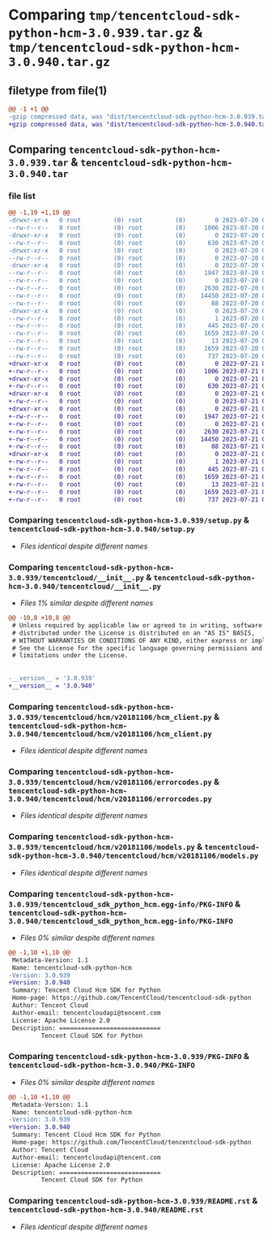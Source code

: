 # Comparing `tmp/tencentcloud-sdk-python-hcm-3.0.939.tar.gz` & `tmp/tencentcloud-sdk-python-hcm-3.0.940.tar.gz`

## filetype from file(1)

```diff
@@ -1 +1 @@
-gzip compressed data, was "dist/tencentcloud-sdk-python-hcm-3.0.939.tar", last modified: Thu Jul 20 00:25:14 2023, max compression
+gzip compressed data, was "dist/tencentcloud-sdk-python-hcm-3.0.940.tar", last modified: Fri Jul 21 00:32:18 2023, max compression
```

## Comparing `tencentcloud-sdk-python-hcm-3.0.939.tar` & `tencentcloud-sdk-python-hcm-3.0.940.tar`

### file list

```diff
@@ -1,19 +1,19 @@
-drwxr-xr-x   0 root         (0) root         (0)        0 2023-07-20 00:25:14.000000 tencentcloud-sdk-python-hcm-3.0.939/
--rw-r--r--   0 root         (0) root         (0)     1006 2023-07-20 00:25:14.000000 tencentcloud-sdk-python-hcm-3.0.939/setup.py
-drwxr-xr-x   0 root         (0) root         (0)        0 2023-07-20 00:25:14.000000 tencentcloud-sdk-python-hcm-3.0.939/tencentcloud/
--rw-r--r--   0 root         (0) root         (0)      630 2023-07-20 00:25:14.000000 tencentcloud-sdk-python-hcm-3.0.939/tencentcloud/__init__.py
-drwxr-xr-x   0 root         (0) root         (0)        0 2023-07-20 00:25:14.000000 tencentcloud-sdk-python-hcm-3.0.939/tencentcloud/hcm/
--rw-r--r--   0 root         (0) root         (0)        0 2023-07-20 00:25:14.000000 tencentcloud-sdk-python-hcm-3.0.939/tencentcloud/hcm/__init__.py
-drwxr-xr-x   0 root         (0) root         (0)        0 2023-07-20 00:25:14.000000 tencentcloud-sdk-python-hcm-3.0.939/tencentcloud/hcm/v20181106/
--rw-r--r--   0 root         (0) root         (0)     1947 2023-07-20 00:25:14.000000 tencentcloud-sdk-python-hcm-3.0.939/tencentcloud/hcm/v20181106/hcm_client.py
--rw-r--r--   0 root         (0) root         (0)        0 2023-07-20 00:25:14.000000 tencentcloud-sdk-python-hcm-3.0.939/tencentcloud/hcm/v20181106/__init__.py
--rw-r--r--   0 root         (0) root         (0)     2630 2023-07-20 00:25:14.000000 tencentcloud-sdk-python-hcm-3.0.939/tencentcloud/hcm/v20181106/errorcodes.py
--rw-r--r--   0 root         (0) root         (0)    14450 2023-07-20 00:25:14.000000 tencentcloud-sdk-python-hcm-3.0.939/tencentcloud/hcm/v20181106/models.py
--rw-r--r--   0 root         (0) root         (0)       88 2023-07-20 00:25:14.000000 tencentcloud-sdk-python-hcm-3.0.939/setup.cfg
-drwxr-xr-x   0 root         (0) root         (0)        0 2023-07-20 00:25:14.000000 tencentcloud-sdk-python-hcm-3.0.939/tencentcloud_sdk_python_hcm.egg-info/
--rw-r--r--   0 root         (0) root         (0)        1 2023-07-20 00:25:14.000000 tencentcloud-sdk-python-hcm-3.0.939/tencentcloud_sdk_python_hcm.egg-info/dependency_links.txt
--rw-r--r--   0 root         (0) root         (0)      445 2023-07-20 00:25:14.000000 tencentcloud-sdk-python-hcm-3.0.939/tencentcloud_sdk_python_hcm.egg-info/SOURCES.txt
--rw-r--r--   0 root         (0) root         (0)     1659 2023-07-20 00:25:14.000000 tencentcloud-sdk-python-hcm-3.0.939/tencentcloud_sdk_python_hcm.egg-info/PKG-INFO
--rw-r--r--   0 root         (0) root         (0)       13 2023-07-20 00:25:14.000000 tencentcloud-sdk-python-hcm-3.0.939/tencentcloud_sdk_python_hcm.egg-info/top_level.txt
--rw-r--r--   0 root         (0) root         (0)     1659 2023-07-20 00:25:14.000000 tencentcloud-sdk-python-hcm-3.0.939/PKG-INFO
--rw-r--r--   0 root         (0) root         (0)      737 2023-07-20 00:25:14.000000 tencentcloud-sdk-python-hcm-3.0.939/README.rst
+drwxr-xr-x   0 root         (0) root         (0)        0 2023-07-21 00:32:18.000000 tencentcloud-sdk-python-hcm-3.0.940/
+-rw-r--r--   0 root         (0) root         (0)     1006 2023-07-21 00:32:18.000000 tencentcloud-sdk-python-hcm-3.0.940/setup.py
+drwxr-xr-x   0 root         (0) root         (0)        0 2023-07-21 00:32:18.000000 tencentcloud-sdk-python-hcm-3.0.940/tencentcloud/
+-rw-r--r--   0 root         (0) root         (0)      630 2023-07-21 00:32:18.000000 tencentcloud-sdk-python-hcm-3.0.940/tencentcloud/__init__.py
+drwxr-xr-x   0 root         (0) root         (0)        0 2023-07-21 00:32:18.000000 tencentcloud-sdk-python-hcm-3.0.940/tencentcloud/hcm/
+-rw-r--r--   0 root         (0) root         (0)        0 2023-07-21 00:32:18.000000 tencentcloud-sdk-python-hcm-3.0.940/tencentcloud/hcm/__init__.py
+drwxr-xr-x   0 root         (0) root         (0)        0 2023-07-21 00:32:18.000000 tencentcloud-sdk-python-hcm-3.0.940/tencentcloud/hcm/v20181106/
+-rw-r--r--   0 root         (0) root         (0)     1947 2023-07-21 00:32:18.000000 tencentcloud-sdk-python-hcm-3.0.940/tencentcloud/hcm/v20181106/hcm_client.py
+-rw-r--r--   0 root         (0) root         (0)        0 2023-07-21 00:32:18.000000 tencentcloud-sdk-python-hcm-3.0.940/tencentcloud/hcm/v20181106/__init__.py
+-rw-r--r--   0 root         (0) root         (0)     2630 2023-07-21 00:32:18.000000 tencentcloud-sdk-python-hcm-3.0.940/tencentcloud/hcm/v20181106/errorcodes.py
+-rw-r--r--   0 root         (0) root         (0)    14450 2023-07-21 00:32:18.000000 tencentcloud-sdk-python-hcm-3.0.940/tencentcloud/hcm/v20181106/models.py
+-rw-r--r--   0 root         (0) root         (0)       88 2023-07-21 00:32:18.000000 tencentcloud-sdk-python-hcm-3.0.940/setup.cfg
+drwxr-xr-x   0 root         (0) root         (0)        0 2023-07-21 00:32:18.000000 tencentcloud-sdk-python-hcm-3.0.940/tencentcloud_sdk_python_hcm.egg-info/
+-rw-r--r--   0 root         (0) root         (0)        1 2023-07-21 00:32:18.000000 tencentcloud-sdk-python-hcm-3.0.940/tencentcloud_sdk_python_hcm.egg-info/dependency_links.txt
+-rw-r--r--   0 root         (0) root         (0)      445 2023-07-21 00:32:18.000000 tencentcloud-sdk-python-hcm-3.0.940/tencentcloud_sdk_python_hcm.egg-info/SOURCES.txt
+-rw-r--r--   0 root         (0) root         (0)     1659 2023-07-21 00:32:18.000000 tencentcloud-sdk-python-hcm-3.0.940/tencentcloud_sdk_python_hcm.egg-info/PKG-INFO
+-rw-r--r--   0 root         (0) root         (0)       13 2023-07-21 00:32:18.000000 tencentcloud-sdk-python-hcm-3.0.940/tencentcloud_sdk_python_hcm.egg-info/top_level.txt
+-rw-r--r--   0 root         (0) root         (0)     1659 2023-07-21 00:32:18.000000 tencentcloud-sdk-python-hcm-3.0.940/PKG-INFO
+-rw-r--r--   0 root         (0) root         (0)      737 2023-07-21 00:32:18.000000 tencentcloud-sdk-python-hcm-3.0.940/README.rst
```

### Comparing `tencentcloud-sdk-python-hcm-3.0.939/setup.py` & `tencentcloud-sdk-python-hcm-3.0.940/setup.py`

 * *Files identical despite different names*

### Comparing `tencentcloud-sdk-python-hcm-3.0.939/tencentcloud/__init__.py` & `tencentcloud-sdk-python-hcm-3.0.940/tencentcloud/__init__.py`

 * *Files 1% similar despite different names*

```diff
@@ -10,8 +10,8 @@
 # Unless required by applicable law or agreed to in writing, software
 # distributed under the License is distributed on an "AS IS" BASIS,
 # WITHOUT WARRANTIES OR CONDITIONS OF ANY KIND, either express or implied.
 # See the License for the specific language governing permissions and
 # limitations under the License.
 
 
-__version__ = '3.0.939'
+__version__ = '3.0.940'
```

### Comparing `tencentcloud-sdk-python-hcm-3.0.939/tencentcloud/hcm/v20181106/hcm_client.py` & `tencentcloud-sdk-python-hcm-3.0.940/tencentcloud/hcm/v20181106/hcm_client.py`

 * *Files identical despite different names*

### Comparing `tencentcloud-sdk-python-hcm-3.0.939/tencentcloud/hcm/v20181106/errorcodes.py` & `tencentcloud-sdk-python-hcm-3.0.940/tencentcloud/hcm/v20181106/errorcodes.py`

 * *Files identical despite different names*

### Comparing `tencentcloud-sdk-python-hcm-3.0.939/tencentcloud/hcm/v20181106/models.py` & `tencentcloud-sdk-python-hcm-3.0.940/tencentcloud/hcm/v20181106/models.py`

 * *Files identical despite different names*

### Comparing `tencentcloud-sdk-python-hcm-3.0.939/tencentcloud_sdk_python_hcm.egg-info/PKG-INFO` & `tencentcloud-sdk-python-hcm-3.0.940/tencentcloud_sdk_python_hcm.egg-info/PKG-INFO`

 * *Files 0% similar despite different names*

```diff
@@ -1,10 +1,10 @@
 Metadata-Version: 1.1
 Name: tencentcloud-sdk-python-hcm
-Version: 3.0.939
+Version: 3.0.940
 Summary: Tencent Cloud Hcm SDK for Python
 Home-page: https://github.com/TencentCloud/tencentcloud-sdk-python
 Author: Tencent Cloud
 Author-email: tencentcloudapi@tencent.com
 License: Apache License 2.0
 Description: ============================
         Tencent Cloud SDK for Python
```

### Comparing `tencentcloud-sdk-python-hcm-3.0.939/PKG-INFO` & `tencentcloud-sdk-python-hcm-3.0.940/PKG-INFO`

 * *Files 0% similar despite different names*

```diff
@@ -1,10 +1,10 @@
 Metadata-Version: 1.1
 Name: tencentcloud-sdk-python-hcm
-Version: 3.0.939
+Version: 3.0.940
 Summary: Tencent Cloud Hcm SDK for Python
 Home-page: https://github.com/TencentCloud/tencentcloud-sdk-python
 Author: Tencent Cloud
 Author-email: tencentcloudapi@tencent.com
 License: Apache License 2.0
 Description: ============================
         Tencent Cloud SDK for Python
```

### Comparing `tencentcloud-sdk-python-hcm-3.0.939/README.rst` & `tencentcloud-sdk-python-hcm-3.0.940/README.rst`

 * *Files identical despite different names*

